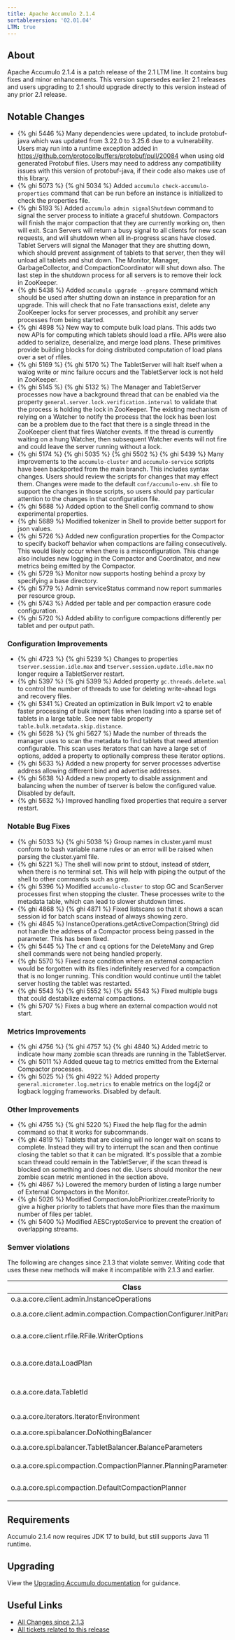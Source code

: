 ```yaml
---
title: Apache Accumulo 2.1.4
sortableversion: '02.01.04'
LTM: true
---
```

## About

Apache Accumulo 2.1.4 is a patch release of the 2.1 LTM line. It contains bug
fixes and minor enhancements. This version supersedes earlier 2.1 releases
and users upgrading to 2.1 should upgrade directly to this version instead of
any prior 2.1 release.

## Notable Changes

* {% ghi 5446 %} Many dependencies were updated, to include protobuf-java which
  was updated from 3.22.0 to 3.25.6 due to a vulnerability. Users may run into
  a runtime exception added in https://github.com/protocolbuffers/protobuf/pull/20084
  when using old generated Protobuf files. Users may need to address any compatibility issues
  with this version of protobuf-java, if their code also makes use of this library.
* {% ghi 5073 %} {% ghi 5034 %} Added `accumulo check-accumulo-properties` command that can be
  run before an instance is initialized to check the properties file.
* {% ghi 5193 %} Added `accumulo admin signalShutdown` command to signal the server
  process to initiate a graceful shutdown. Compactors will finish the major compaction
  that they are currently working on, then will exit. Scan Servers will return a busy
  signal to all clients for new scan requests, and will shutdown when all in-progress
  scans have closed. Tablet Servers will signal the Manager that they are shutting down,
  which should prevent assignment of tablets to that server, then they will unload all
  tablets and shut down. The Monitor, Manager, GarbageCollector, and CompactionCoordinator
  will shut down also. The last step in the shutdown process for all servers is to remove
  their lock in ZooKeeper.
* {% ghi 5438 %} Added `accumulo upgrade --prepare` command which should be used after
  shutting down an instance in preparation for an upgrade. This will check that no Fate
  transactions exist, delete any ZooKeeper locks for server processes, and prohibit any
  server processes from being started.
* {% ghi 4898 %} New way to compute bulk load plans.  This adds two new APIs for computing
  which tablets should load a rfile.  APIs were also added to serialize, deserialize, and
  merge load plans.  These primitives provide building blocks for doing distributed
  computation of load plans over a set of rfiles.
* {% ghi 5169 %} {% ghi 5170 %} The TabletServer will halt itself when a walog write or
  minc failure occurs and the TabletServer lock is not held in ZooKeeper.
* {% ghi 5145 %} {% ghi 5132 %} The Manager and TabletServer processes now have a background
  thread that can be enabled via the property `general.server.lock.verification.interval` to
  validate that the process is holding the lock in ZooKeeper. The existing mechanism of relying
  on a Watcher to notify the process that the lock has been lost can be a problem due to the
  fact that there is a single thread in the ZooKeeper client that fires Watcher events. If the
  thread is currently waiting on a hung Watcher, then subsequent Watcher events will not fire
  and could leave the server running without a lock.
* {% ghi 5174 %} {% ghi 5035 %} {% ghi 5502 %} {% ghi 5439 %} Many improvements
  to the `accumulo-cluster` and `accumulo-service` scripts have been backported
  from the main branch. This includes syntax changes. Users should review the
  scripts for changes that may effect them. Changes were made to the default
  `conf/accumulo-env.sh` file to support the changes in those scripts, so
  users should pay particular attention to the changes in that configuration file.
* {% ghi 5688 %} Added option to the Shell config command to show experimental properties.
* {% ghi 5689 %} Modified tokenizer in Shell to provide better support for json values.
* {% ghi 5726 %} Added new configuration properties for the Compactor to specify backoff
  behavior when compactions are failing consecutively. This would likely occur when there
  is a misconfiguration. This change also includes new logging in the Compactor and
  Coordinator, and new metrics being emitted by the Compactor.
* {% ghi 5729 %} Monitor now supports hosting behind a proxy by specifying a base directory.
* {% ghi 5779 %} Admin serviceStatus command now report summaries per resource group.
* {% ghi 5743 %} Added per table and per compaction erasure code configuration.
* {% ghi 5720 %} Added ability to configure compactions differently per tablet and per output path.

### Configuration Improvements

* {% ghi 4723 %} {% ghi 5239 %} Changes to properties `tserver.session.idle.max` and
  `tserver.session.update.idle.max` no longer require a TabletServer restart.
* {% ghi 5397 %} {% ghi 5399 %} Added property `gc.threads.delete.wal` to control the number of threads to use for
  deleting write-ahead logs and recovery files.
* {% ghi 5341 %} Created an optimization in Bulk Import v2 to enable faster processing of bulk import files
  when loading into a sparse set of tablets in a large table. See new table property `table.bulk.metadata.skip.distance`.
* {% ghi 5628 %} {% ghi 5627 %} Made the number of threads the manager uses to
  scan the metadata to find tablets that need attention configurable.  This
  scan uses iterators that can have a large set of options, added a property to
  optionally compress these iterator options.
* {% ghi 5633 %} Added a new property for server processes advertise address
  allowing different bind and advertise addresses.
* {% ghi 5638 %} Added a new property to disable assignment and balancing when
  the number of tserver is below the configured value. Disabled by default.
* {% ghi 5632 %} Improved handling fixed properties that require a server restart.


### Notable Bug Fixes

* {% ghi 5033 %} {% ghi 5038 %} Group names in cluster.yaml must conform to bash variable name rules
  or an error will be raised when parsing the cluster.yaml file.
* {% ghi 5221 %} The shell will now print to stdout, instead of stderr, when there is no terminal set. This
  will help with piping the output of the shell to other commands such as grep.
* {% ghi 5396 %} Modified `accumulo-cluster` to stop GC and ScanServer processes first when stopping the
  cluster. These processes write to the metadata table, which can lead to slower shutdown times.
* {% ghi 4868 %} {% ghi 4871 %} Fixed listscans so that it shows a scan session id for batch scans instead
  of always showing zero.
* {% ghi 4845 %} InstanceOperations.getActiveCompaction(String) did not handle the address of a
  Compactor process being passed in the parameter. This has been fixed.
* {% ghi 5445 %} The `cf` and `cq` options for the DeleteMany and Grep shell commands were not being
  handled properly.
* {% ghi 5570 %} Fixed race condition where an external compaction would be forgotten with its files
  indefinitely reserved for a compaction that is no longer running.  This condition would continue until
  the tablet server hosting the tablet was restarted.
* {% ghi 5543 %} {% ghi 5552 %} {% ghi 5543 %} Fixed multiple bugs that could destabilize external compactions.
* {% ghi 5707 %} Fixes a bug where an external compaction would not start.

### Metrics Improvements

* {% ghi 4756 %} {% ghi 4757 %} {% ghi 4840 %} Added metric to indicate how many zombie scan threads are running
  in the TabletServer. 
* {% ghi 5011 %} Added queue tag to metrics emitted from the External Compactor processes.
* {% ghi 5025 %} {% ghi 4922 %} Added property `general.micrometer.log.metrics` to enable metrics on
  the log4j2 or logback logging frameworks. Disabled by default.

### Other Improvements

* {% ghi 4755 %} {% ghi 5220 %} Fixed the help flag for the admin command so that it works for subcommands.
* {% ghi 4819 %} Tablets that are closing will no longer wait on scans to complete. Instead they
  will try to interrupt the scan and then continue closing the tablet so that it can be migrated.
  It's possible that a zombie scan thread could remain in the TabletServer, if the scan thread is
  blocked on something and does not die. Users should monitor the new zombie scan metric mentioned
  in the section above.
* {% ghi 4867 %} Lowered the memory burden of listing a large number of External Compactors in the Monitor.
* {% ghi 5026 %} Modified CompactionJobPrioritizer.createPriority to give a higher priority to tablets that
  have more files than the maximum number of files per tablet.
* {% ghi 5400 %} Modified AESCryptoService to prevent the creation of overlapping streams.

### Semver violations

The following are changes since 2.1.3 that violate semver. Writing code that
uses these new methods will make it incompatible with 2.1.3 and earlier.

| Class | Changes |
| ----- | ------- |
| o.a.a.core.client.admin.InstanceOperations | added `Set<String> getCompactors()` |
| o.a.a.core.client.admin.compaction.CompactionConfigurer.InitParameters | added `TabletId getTabletId()` and `URI getOutputFile()` |
| o.a.a.core.client.rfile.RFile.WriterOptions | added `WriterOptions withSplitResolver(LoadPlan.SplitResolver splitResolver)` |
| o.a.a.core.data.LoadPlan | added `String toJson()`, `LoadPlan fromJson(String json)`, `LoadPlan compute(...)`, `interface SplitResolver` |
| o.a.a.core.data.TabletId | added `of(TableId tableId, String endRow, String prevEndRow)` and also added `Text` and `byte[]` versions |
| o.a.a.core.iterators.IteratorEnvironment | removed default methods that threw UnsupportedOperationException |
| o.a.a.core.spi.balancer.DoNothingBalancer | This entire class was added |
| o.a.a.core.spi.balancer.TabletBalancer.BalanceParameters | added `String partitionName()`, `Map<String,TableId> getTablesToBalance()` |
| o.a.a.core.spi.compaction.CompactionPlanner.PlanningParameters | added `NamespaceId getNamespaceId()` and `TabletId getTabletId()` |
| o.a.a.core.spi.compaction.DefaultCompactionPlanner | added a new configuration option `tserver.compaction.major.service.<service>.opts.lowestRatio` |

## Requirements

Accumulo 2.1.4 now requires JDK 17 to build, but still supports Java 11 runtime.

## Upgrading

View the [Upgrading Accumulo documentation][upgrade] for guidance.

## Useful Links

* [All Changes since 2.1.3][all-changes]
* [All tickets related to this release][milestone]


[upgrade]: /docs/2.x/administration/upgrading
[milestone]: https://github.com/apache/accumulo/milestone/21
[all-changes]: https://github.com/apache/accumulo/compare/rel/2.1.3...apache:rel/2.1.4

